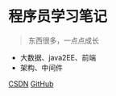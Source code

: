 <!-- 封面文件-->
# 程序员学习笔记

> 东西很多，一点点成长
* 大数据、java2EE、前端
* 架构、中间件

[CSDN](https://blog.csdn.net/l1994m?type=blog)
[GitHub](https://github.com/programmerIm/ProgrammerIm.git)
